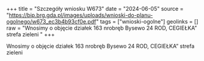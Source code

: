 +++
title = "Szczegóły wniosku W673"
date = "2024-06-05"
source = "https://bip.brg.gda.pl/images/uploads/wnioski-do-planu-ogolnego/w673_ec3b4b93cf0e.pdf"
tags = ["wnioski-ogolne"]
geolinks = []
raw = "Wnosimy o objęcie działek 163 nrobręb Bysewo 24 ROD, CEGIEŁKA” strefa zieleni "
+++

Wnosimy o objęcie działek 163 nrobręb Bysewo 24 ROD, CEGIEŁKA” strefa zieleni



